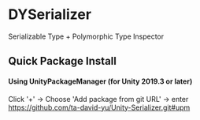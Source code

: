 # DYSerializer
Serializable Type + Polymorphic Type Inspector

## Quick Package Install

#### Using UnityPackageManager (for Unity 2019.3 or later)

Click '+' -> Choose 'Add package from git URL' -> enter https://github.com/ta-david-yu/Unity-Serializer.git#upm
